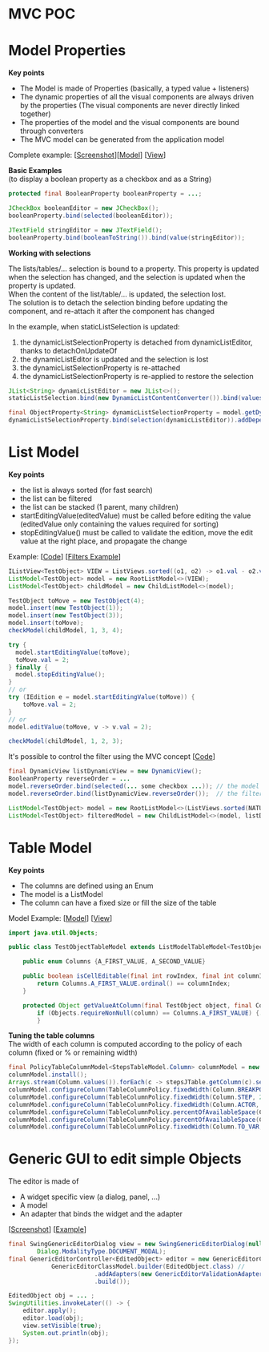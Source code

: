 # MVC POC

# Model Properties

**Key points**
* The Model is made of Properties (basically, a typed value + listeners)
* The dynamic properties of all the visual components are always driven by the properties
  (The visual components are never directly linked together)
* The properties of the model and the visual components are bound through converters
* The MVC model can be generated from the application model

Complete example: [[Screenshot](../screenshots/MVC_Full_TC.png)][[Model](lib-gui-examples/src/main/java/ch/scaille/example/gui/controller/impl/ControllerExampleModel.java)] [[View](lib-gui-examples/src/main/java/ch/scaille/example/gui/controller/impl/ControllerExampleView.java)] 

**Basic Examples**  
(to display a boolean property as a checkbox and as a String)
```java
protected final BooleanProperty booleanProperty = ...;

JCheckBox booleanEditor = new JCheckBox();
booleanProperty.bind(selected(booleanEditor));

JTextField stringEditor = new JTextField();
booleanProperty.bind(booleanToString()).bind(value(stringEditor));
```
**Working with selections**  

The lists/tables/... selection is bound to a property. This property is updated when the selection has changed, and the selection is updated when the property is updated.  
When the content of the list/table/... is updated, the selection lost.  
The solution is to detach the selection binding before updating the component, and re-attach it after the component has changed   

In the example, when staticListSelection is updated:
1. the dynamicListSelectionProperty is detached from dynamicListEditor, thanks to detachOnUpdateOf
1. the dynamicListEditor is updated and the selection is lost 
1. the dynamicListSelectionProperty is re-attached
1. the dynamicListSelectionProperty is re-applied to restore the selection

```java
JList<String> dynamicListEditor = new JList<>();
staticListSelection.bind(new DynamicListContentConverter()).bind(values(dynamicListEditor));

final ObjectProperty<String> dynamicListSelectionProperty = model.getDynamicListObjectProperty();
dynamicListSelectionProperty.bind(selection(dynamicListEditor)).addDependency(detachOnUpdateOf(staticListSelection));
```

# List Model

**Key points**
* the list is always sorted (for fast search)
* the list can be filtered
* the list can be stacked (1 parent, many children) 
* startEditingValue(editedValue) must be called before editing the value (editedValue only containing the values required for sorting)
* stopEditingValue() must be called to validate the edition, move the edit value at the right place, and propagate the change

Example: [[Code](lib-gui-java8/src/test/java/ch/scaille/gui/model/ListModelBasicTest.java)] [[Filters Example](lib-gui-java8/src/test/java/ch/scaille/gui/model/FilterObjectModelTest.java)]

```java
IListView<TestObject> VIEW = ListViews.sorted((o1, o2) -> o1.val - o2.val);
ListModel<TestObject> model = new RootListModel<>(VIEW);
ListModel<TestObject> childModel = new ChildListModel<>(model);

TestObject toMove = new TestObject(4);
model.insert(new TestObject(1));
model.insert(new TestObject(3));
model.insert(toMove);
checkModel(childModel, 1, 3, 4);

try {
  model.startEditingValue(toMove);
  toMove.val = 2;
} finally {
  model.stopEditingValue();
}
// or
try (IEdition e = model.startEditingValue(toMove)) {
    toMove.val = 2;
}
// or
model.editValue(toMove, v -> v.val = 2);

checkModel(childModel, 1, 2, 3);
```
It's possible to control the filter using the MVC concept  [[Code](lib-gui-examples/src/main/java/ch/scaille/example/gui/model/impl/TableModelExampleView.java)]

```java
final DynamicView listDynamicView = new DynamicView();
BooleanProperty reverseOrder = ...
model.reverseOrder.bind(selected(... some checkbox ...)); // the model is modified by the component
model.reverseOrder.bind(listDynamicView.reverseOrder());  // the filter is modified by the model

ListModel<TestObject> model = new RootListModel<>(ListViews.sorted(NATURAL_ORDER));
ListModel<TestObject> filteredModel = new ChildListModel<>(model, listDynamicView);
```

# Table Model

**Key points**
* The columns are defined using an Enum
* The model is a ListModel
* The column can have a fixed size or fill the size of the table
 
Model Example: [[Model](lib-gui-examples/src/main/java/ch/scaille/example/gui/TestObjectTableModel.java)] [[View](lib-gui-examples/src/main/java/ch/scaille/example/gui/model/impl/TableModelExampleView.java)]

```java
import java.util.Objects;

public class TestObjectTableModel extends ListModelTableModel<TestObject, Columns> {

    public enum Columns {A_FIRST_VALUE, A_SECOND_VALUE}

    public boolean isCellEditable(final int rowIndex, final int columnIndex) {
        return Columns.A_FIRST_VALUE.ordinal() == columnIndex;
    }

    protected Object getValueAtColumn(final TestObject object, final Columns column) {
        if (Objects.requireNonNull(column) == Columns.A_FIRST_VALUE) {...
        }
```
**Tuning the table columns**  
The width of each column is computed according to the policy of each column (fixed or % or remaining width)  

```java
final PolicyTableColumnModel<StepsTableModel.Column> columnModel = new PolicyTableColumnModel<>(stepsJTable);
columnModel.install();
Arrays.stream(Column.values()).forEach(c -> stepsJTable.getColumn(c).setCellRenderer(new StepsCellRenderer()));
columnModel.configureColumn(TableColumnPolicy.fixedWidth(Column.BREAKPOINT, 20).apply(new StepStatusRenderer(), new StepStatusEditor()));
columnModel.configureColumn(TableColumnPolicy.fixedWidth(Column.STEP, 20));
columnModel.configureColumn(TableColumnPolicy.fixedWidth(Column.ACTOR, 120).apply(new StepsCellRenderer()));
columnModel.configureColumn(TableColumnPolicy.percentOfAvailableSpace(Column.SELECTOR, 50).apply(new StepsCellRenderer()));
columnModel.configureColumn(TableColumnPolicy.percentOfAvailableSpace(Column.PARAM0, 50).apply(new StepsCellRenderer()));
columnModel.configureColumn(TableColumnPolicy.fixedWidth(Column.TO_VAR, 250).apply(new StepsCellRenderer()));

```

# Generic GUI to edit simple Objects

The editor is made of
* A widget specific view (a dialog, panel, ...)
* A model 
* An adapter that binds the widget and the adapter 

[[Screenshot](../screenshots/Generic_Editor.png)]
[[Example](lib-gui-examples/src/main/java/ch/scaille/example/gui/tools/GenericEditorLauncher.java)]

```java
final SwingGenericEditorDialog view = new SwingGenericEditorDialog(null, "Test",
		Dialog.ModalityType.DOCUMENT_MODAL);
final GenericEditorController<EditedObject> editor = new GenericEditorController<>(view,
			GenericEditorClassModel.builder(EditedObject.class) //
						.addAdapters(new GenericEditorValidationAdapter()) // optionally add validation
						.build());

EditedObject obj = ... ;
SwingUtilities.invokeLater(() -> {
	editor.apply();
	editor.load(obj);
	view.setVisible(true);
	System.out.println(obj);
});
```

